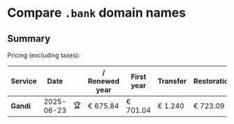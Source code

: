 # Compare `.bank` domain names

## Summary

Pricing (excluding taxes):

| Service | Date |  | / Renewed year | First year | Transfer | Restoration |
|--|--|--|--|--|--|--|
| **Gandi** | 2025-06-23 | 🏆 | € 675.84 | € 701.04 | € 1.240 | € 723.09 |
